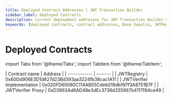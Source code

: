 ```yaml
---
title: Deployed Contract Addresses | JWT Transaction Builder
sidebar_label: Deployed Contracts
description: Current deployment addresses for JWT Transaction Builder's smart contracts on Base Sepolia testnet, including JWTRegistry and JWTVerifier contracts
keywords: [deployed contracts, contract addresses, Base Sepolia, JWTRegistry, JWTVerifier, smart contract deployment, testnet addresses, proxy contracts, blockchain deployment]
---
```


# Deployed Contracts

import Tabs from '@theme/Tabs';
import TabItem from '@theme/TabItem';

<Tabs>
  <TabItem value="base-sepolia" label="Base Sepolia">
| Contract name | Address |
| ------------ | ------- |
| JWTRegistry | 0x60Dd906E3D1d827d23Bd393aa3224fb38cac1A11 |
| JWTVerifier Implementation | 0x020FD65080C114AB55Cdeb018db197f3A8751B7F |
| JWTVerifier Proxy | 0xD3863Ad6AD48e3dEc3736d335967b4117f64ce49 |
  </TabItem>
</Tabs>
